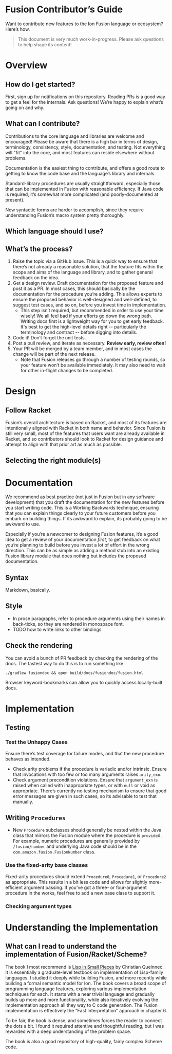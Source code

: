 # Fusion Contributor’s Guide

Want to contribute new features to the Ion Fusion language or ecosystem? Here’s how.

> This document is very much work-in-progress. Please ask questions to help shape its content!

# Overview

## How do I get started?

First, sign up for notifications on this repository. Reading PRs is a good way to get a feel for the
internals. Ask questions! We’re happy to explain what’s going on and why.

## What can I contribute?

Contributions to the core language and libraries are welcome and encouraged! Please be aware that
there is a high bar in terms of design, terminology, consistency, style, documentation, and testing.
Not everything will "fit" into the core, and most features can reside elsewhere without problems.

Documentation is the easiest thing to contribute, and offers a good route to getting to know the
code base and the language’s library and internals.

Standard-library procedures are usually straightforward, especially those that can be implemented in
Fusion with reasonable efficiency. If Java code is required, it’s somewhat more complicated (and
poorly-documented at present).

New syntactic forms are harder to accomplish, since they require understanding Fusion’s macro system
pretty thoroughly.

## Which language should I use?

## What’s the process?

1. Raise the topic via a GitHub issue. This is a quick way to ensure that there’s not already a
   reasonable solution, that the feature fits within the scope and aims of the language and library,
   and to gather general feedback on the idea.
2. Get a design review. Draft documentation for the proposed feature and post it as a PR. In most
   cases, this should basically be the documentation for the procedure you’re adding. This allows
   experts to ensure the proposed behavior is well-designed and well-defined, to suggest test cases,
   and so on, before you invest time in implementation.
    * This step isn’t required, but recommended in order to use your time wisely! We all feel bad
      if your efforts go down the wrong path. Writing docs
      first is a lightweight way for you to get early feedback. It's best to get the high-level
      details right -- particularly the terminology and contract -- before digging into details.
3. Code it! Don’t forget the unit tests.
4. Post a pull review, and iterate as necessary. **Review early, review often!**
5. Your PR will be merged by a team member, and in most cases the change will be part of the next
   release.
    * Note that Fusion releases go through a number of testing rounds, so your feature won’t be
      available immediately. It may also need to wait for other in-flight changes to be completed.

# Design

## Follow Racket

Fusion’s overall architecture is based on Racket, and most of its features are intentionally aligned
with Racket in both name and behavior. Since Fusion is still very small, most of the features that
users want are already available in Racket, and so contributors should look to Racket for design
guidance and attempt to align with that prior art as much as possible.

## Selecting the right module(s)

# Documentation

We recommend as best practice (not just in Fusion but in any software development) that you draft
the documentation for the new features before you start writing code. This is a Working Backwards
technique, ensuring that you can explain things clearly to your future customers before you embark
on building things. If its awkward to explain, its probably going to be awkward to use.

Especially if you’re a newcomer to designing Fusion features, it’s a good idea to get a review of
your documentation *first*, to get feedback on what you’re planning to build before you invest a lot
of effort in the wrong direction. This can be as simple as adding a method stub into an existing
Fusion library module that does nothing but includes the proposed documentation.

## Syntax

Markdown, basically.

## Style

* In prose paragraphs, refer to procedure arguments using their names in back-ticks, so they are
  rendered in monospace font.
* TODO how to write links to other bindings

## Check the rendering

You can avoid a bunch of PR feedback by checking the rendering of the docs. The fastest way to do
this is to run something like:

```shell
./gradlew fusiondoc && open build/docs/fusiondoc/fusion.html
```

Browser keyword-bookmarks can allow you to quickly access locally-built docs.

# Implementation

## Testing

### Test the Unhappy Cases

Ensure there’s test coverage for failure modes, and that the new procedure behaves as intended.

* Check arity problems if the procedure is variadic and/or intrinsic. Ensure that invocations with too
  few or too many arguments raises `arity_exn`.
* Check argument precondition violations. Ensure that `argument_exn` is raised when called
  with inappropriate types, or with `null` or void as appropriate. There’s currently no testing
  mechanism to ensure that good error messages are given in such cases, so its advisable to test
  that manually.

## Writing `Procedures`

* New `Procedure` subclasses should generally be nested within the Java class that mirrors the
  Fusion module where the procedure is `provide`d. For example, numeric procedures are generally
  provided by `/fusion/number` and underlying Java code should be in the
  `com.amazon.fusion.FusionNumber` class.

### Use the fixed-arity base classes

Fixed-arity procedures should extend `Procedure0`, `Procedure1`, or `Procedure2` as appropriate.
This results in a bit less code and allows for slightly more-efficient argument passing. If you’ve
got a three- or four-argument procedure in the works, feel free to add a new base class to support
it.

### Checking argument types

# Understanding the Implementation

## What can I read to understand the implementation of Fusion/Racket/Scheme?

The book I most recommend is [Lisp in Small Pieces][] by Christian Queinnec. It is essentially a
graduate-level textbook on implementation of Lisp-family languages. I studied it deeply while
building Fusion, and more recently while building a formal semantic model for Ion. The book covers a
broad scope of programming language features, exploring various implementation techniques for each.
It starts with a near trivial language and gradually builds up more and more functionality, while
also iteratively evolving the implementation approach all they way to C code generation. The Fusion
implementation is effectively the “Fast Interpretation” approach in chapter 6.

[Lisp in Small Pieces]: https://www.amazon.com/Lisp-Small-Pieces-Christian-Queinnec/dp/0521545668

To be fair, the book is dense, and sometimes forces the reader to connect the dots a bit. I found it
required attentive and thoughtful reading, but I was rewarded with a deep understanding of the
problem space.

The book is also a good repository of high-quality, fairly complex Scheme code.

